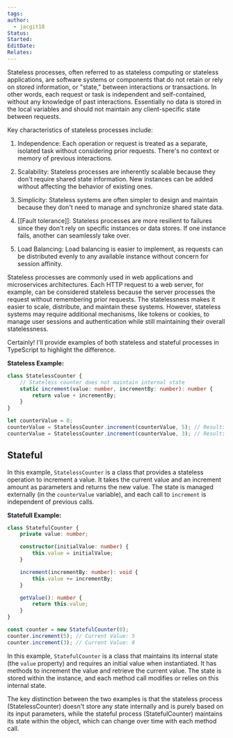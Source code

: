 ```yaml
---
tags: 
author:
  - jacgit18
Status: 
Started: 
EditDate: 
Relates:
---
```

Stateless processes, often referred to as stateless computing or stateless applications, are software systems or components that do not retain or rely on stored information, or "state," between interactions or transactions. In other words, each request or task is independent and self-contained, without any knowledge of past interactions. Essentially no data is stored in the local variables and should not maintain any client-specific state between requests.

Key characteristics of stateless processes include:

1. Independence: Each operation or request is treated as a separate, isolated task without considering prior requests. There's no context or memory of previous interactions.

2. Scalability: Stateless processes are inherently scalable because they don't require shared state information. New instances can be added without affecting the behavior of existing ones.

3. Simplicity: Stateless systems are often simpler to design and maintain because they don't need to manage and synchronize shared state data.

4. [[Fault tolerance]]: Stateless processes are more resilient to failures since they don't rely on specific instances or data stores. If one instance fails, another can seamlessly take over.

5. Load Balancing: Load balancing is easier to implement, as requests can be distributed evenly to any available instance without concern for session affinity.

Stateless processes are commonly used in web applications and microservices architectures. Each HTTP request to a web server, for example, can be considered stateless because the server processes the request without remembering prior requests. The statelessness makes it easier to scale, distribute, and maintain these systems. However, stateless systems may require additional mechanisms, like tokens or cookies, to manage user sessions and authentication while still maintaining their overall statelessness.


Certainly! I'll provide examples of both stateless and stateful processes in TypeScript to highlight the difference.

**Stateless Example:**

```typescript
class StatelessCounter {
    // Stateless counter does not maintain internal state
    static increment(value: number, incrementBy: number): number {
        return value + incrementBy;
    }
}

let counterValue = 0;
counterValue = StatelessCounter.increment(counterValue, 5); // Result: 5
counterValue = StatelessCounter.increment(counterValue, 3); // Result: 8
```

## Stateful

In this example, `StatelessCounter` is a class that provides a stateless operation to increment a value. It takes the current value and an increment amount as parameters and returns the new value. The state is managed externally (in the `counterValue` variable), and each call to `increment` is independent of previous calls.

**Statefull Example:**

```typescript
class StatefulCounter {
    private value: number;

    constructor(initialValue: number) {
        this.value = initialValue;
    }

    increment(incrementBy: number): void {
        this.value += incrementBy;
    }

    getValue(): number {
        return this.value;
    }
}

const counter = new StatefulCounter(0);
counter.increment(5); // Current Value: 5
counter.increment(3); // Current Value: 8
```

In this example, `StatefulCounter` is a class that maintains its internal state (the `value` property) and requires an initial value when instantiated. It has methods to increment the value and retrieve the current value. The state is stored within the instance, and each method call modifies or relies on this internal state.

The key distinction between the two examples is that the stateless process (StatelessCounter) doesn't store any state internally and is purely based on its input parameters, while the stateful process (StatefulCounter) maintains its state within the object, which can change over time with each method call.